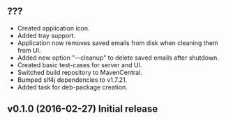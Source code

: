 ## ???

* Created application icon.
* Added tray support.
* Application now removes saved emails from disk when cleaning them from UI.
* Added new option "--cleanup" to delete saved emails after shutdown.
* Created basic test-cases for server and UI.
* Switched build repository to MavenCentral.
* Bumped slf4j dependencies to v1.7.21.
* Added task for deb-package creation.

## v0.1.0 (2016-02-27) Initial release
